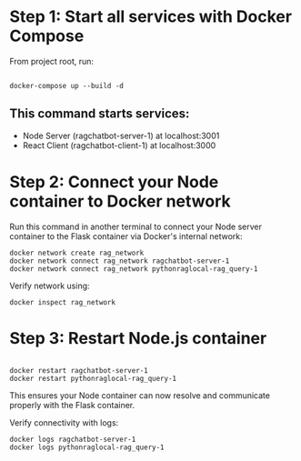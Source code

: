 # Step 1: Start all services with Docker Compose
From project root, run:
```shell

docker-compose up --build -d
```
This command starts services:
- 
- Node Server (ragchatbot-server-1) at localhost:3001
- React Client (ragchatbot-client-1) at localhost:3000

# Step 2: Connect your Node container to Docker network
Run this command in another terminal to connect your Node server container to the Flask container via Docker's internal network:
```shell
docker network create rag_network
docker network connect rag_network ragchatbot-server-1
docker network connect rag_network pythonraglocal-rag_query-1
```
Verify network using:
```shell
docker inspect rag_network
```

# Step 3: Restart Node.js container
```shell

docker restart ragchatbot-server-1
docker restart pythonraglocal-rag_query-1
```

This ensures your Node container can now resolve and communicate properly with the Flask container.

Verify connectivity with logs:
```shell
docker logs ragchatbot-server-1
docker logs pythonraglocal-rag_query-1
```